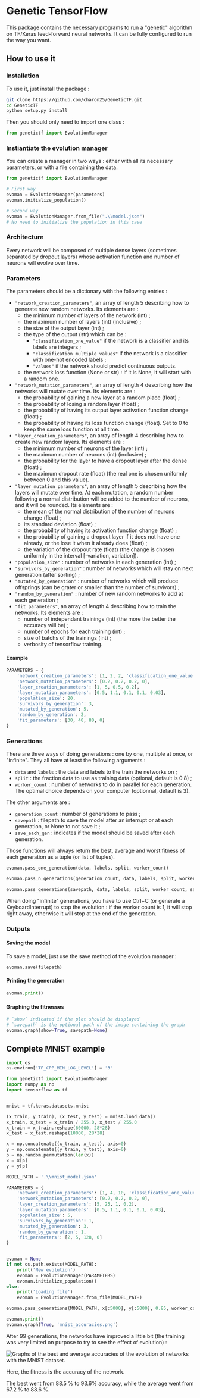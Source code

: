 # Genetic TensorFlow

This package contains the necessary programs to run a "genetic" algorithm on TF/Keras feed-forward neural networks. It can be fully configured to run the way you want.

## How to use it

### Installation

To use it, just install the package :

```bash
git clone https://github.com/charon25/GeneticTF.git
cd GeneticTF
python setup.py install
```

Then you should only need to import one class :

```python
from genetictf import EvolutionManager
```

### Instiantiate the evolution manager

You can create a manager in two ways : either with all its necessary parameters, or with a file containing the data.

```python
from genetictf import EvolutionManager

# First way
evoman = EvolutionManager(parameters)
evoman.initialize_population()

# Second way
evoman = EvolutionManager.from_file(".\\model.json")
# No need to initialize the population in this case
```

### Architecture

Every network will be composed of multiple dense layers (sometimes separated by dropout layers) whose activation function and number of neurons will evolve over time.

### Parameters

The parameters should be a dictionary with the following entries :

- `"network_creation_parameters"`, an array of length 5 describing how to generate new random networks. Its elements are :
    - the minimum number of layers of the network (int) ;
    - the maximum number of layers (int) (inclusive) ;
    - the size of the output layer (int) ;
    - the type of the output (str) which can be :
        - `"classification_one_value"` if the network is a classifier and its labels are integers ;
        - `"classification_multiple_values"` if the network is a classifier with one-hot encoded labels ;
        - `"values"` if the network should predict continuous outputs.
    - the network loss function (None or str) : if it is None, it will start with a random one.
- `"network_mutation_parameters"`, an array of length 4 describing how the networks will mutate over time. Its elements are :
    - the probability of gaining a new layer at a random place (float) ;
    - the probability of losing a random layer (float) ;
    - the probability of having its output layer activation function change (float) ;
    - the probability of having its loss function change (float). Set to 0 to keep the same loss function at all time.
- `"layer_creation_parameters"`, an array of length 4 describing how to create new random layers. Its elements are :
    - the minimum number of neurons of the layer (int) ;
    - the maximum number of neurons (int) (inclusive) ;
    - the probability for the layer to have a dropout layer after the dense (float) ;
    - the maximum dropout rate (float) (the real one is chosen uniformly between 0 and this value).
- `"layer_mutation_parameters"`, an array of length 5 describing how the layers will mutate over time. At each mutation, a random number following a normal distribution will be added to the number of neurons, and it will be rounded. Its elements are :
    - the mean of the normal distribution of the number of neurons change (float) ;
    - its standard deviation (float) ;
    - the probability of having its activation function change (float) ;
    - the probability of gaining a dropout layer if it does not have one already, or the lose it when it already does (float) ;
    - the variation of the dropout rate (float) (the change is chosen uniformly in the interval [-variation, variation]).
- `"population_size"` : number of networks in each generation (int) ;
- `"survivors_by_generation"` : number of networks which will stay on next generation (after sorting) ;
- `"mutated_by_generation"` : number of networks which will produce offsprings (can be grater or smaller than the number of survivors) ;
- `"random_by_generation"` : number of new random networks to add at each generation ;
- `"fit_parameters"`, an array of length 4 describing how to train the networks. Its elements are :
    - number of independant trainings (int) (the more the better the accuracy will be) ;
    - number of epochs for each training (int) ;
    - size of batchs of the trainings (int) ;
    - verbosity of tensorflow training.

#### Example
```python
PARAMETERS = {
    'network_creation_parameters': [1, 2, 2, 'classification_one_value', 'scclogits'],
    'network_mutation_parameters': [0.2, 0.2, 0.2, 0],
    'layer_creation_parameters': [1, 5, 0.5, 0.2],
    'layer_mutation_parameters': [0.5, 1.1, 0.1, 0.1, 0.03],
    'population_size': 20,
    'survivors_by_generation': 3,
    'mutated_by_generation': 5,
    'random_by_generation': 2,
    'fit_parameters': [30, 40, 80, 0]
}
```

### Generations

There are three ways of doing generations : one by one, multiple at once, or "infinite". They all have at least the following arguments :
- `data` and `labels` : the data and labels to the train the networks on ;
- `split` : the fraction data to use as training data (optional, default is 0.8) ;
- `worker_count` : number of networks to do in parallel for each generation. 
The optimal choice depends on your computer (optionnal, default is 3).

The other arguments are :
- `generation_count` : number of generations to pass ;
- `savepath` : filepath to save the model after an interrupt or at each generation, or None to not save it ;
- `save_each_gen` : indicates if the model should be saved after each generation.

Those functions will always return the best, average and worst fitness of each generation as a tuple (or list of tuples).

```python
evoman.pass_one_generation(data, labels, split, worker_count)

evoman.pass_n_generations(generation_count, data, labels, split, worker_count)

evoman.pass_generations(savepath, data, labels, split, worker_count, save_each_gen)
```

When doing "infinite" generations, you have to use Ctrl+C (or generate a KeyboardInterrupt) to stop the evolution : if the worker count is 1, it will stop right away, otherwise it will stop at the end of the generation.

### Outputs

#### Saving the model

To save a model, just use the save method of the evolution manager :

```python
evoman.save(filepath)
```

#### Printing the generation

```python
evoman.print()
```

#### Graphing the fitnesses

```python
# `show` indicated if the plot should be displayed
# `savepath` is the optional path of the image containing the graph
evoman.graph(show=True, savepath=None)
```

## Complete MNIST example

```python
import os
os.environ['TF_CPP_MIN_LOG_LEVEL'] = '3'

from genetictf import EvolutionManager
import numpy as np
import tensorflow as tf


mnist = tf.keras.datasets.mnist

(x_train, y_train), (x_test, y_test) = mnist.load_data()
x_train, x_test = x_train / 255.0, x_test / 255.0
x_train = x_train.reshape(60000, 28*28)
x_test = x_test.reshape(10000, 28*28)

x = np.concatenate((x_train, x_test), axis=0)
y = np.concatenate((y_train, y_test), axis=0)
p = np.random.permutation(len(x))
x = x[p]
y = y[p]

MODEL_PATH = '.\\mnist_model.json'

PARAMETERS = {
    'network_creation_parameters': [1, 4, 10, 'classification_one_value', 'scclogits'],
    'network_mutation_parameters': [0.2, 0.2, 0.2, 0],
    'layer_creation_parameters': [5, 25, 1, 0.2],
    'layer_mutation_parameters': [0.5, 1.1, 0.1, 0.1, 0.03],
    'population_size': 5,
    'survivors_by_generation': 1,
    'mutated_by_generation': 3,
    'random_by_generation': 1,
    'fit_parameters': [2, 5, 128, 0]
}


evoman = None
if not os.path.exists(MODEL_PATH):
    print('New evolution')
    evoman = EvolutionManager(PARAMETERS)
    evoman.initialize_population()
else:
    print('Loading file')
    evoman = EvolutionManager.from_file(MODEL_PATH)

evoman.pass_generations(MODEL_PATH, x[:5000], y[:5000], 0.85, worker_count=3, save_each_gen=True)

evoman.print()
evoman.graph(True, 'mnist_accuracies.png')
```

After 99 generations, the networks have improved a little bit (the training was very limited on purpose to try to see the effect of evolution) :

![Graphs of the best and average accuracies of the evolution of networks with the MNIST dataset.](mnist_accuracies.png)

Here, the fitness is the accuracy of the network.

The best went from 88.5 % to 93.6% accuracy, while the average went from 67.2 % to 88.6 %.